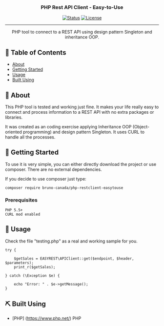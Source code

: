 <h3 align="center">PHP Rest API Client - Easy-to-Use</h3>

<div align="center">

[![Status](https://img.shields.io/badge/status-active-success.svg)]()
[![License](https://img.shields.io/badge/license-MIT-blue.svg)](/LICENSE)

</div>

---

<p align="center"> PHP tool to connect to a REST API using design pattern Singleton and inheritance OOP.
    <br>
</p>

## 📝 Table of Contents

- [About](#about)
- [Getting Started](#getting_started)
- [Usage](#usage)
- [Built Using](#built_using)

## 🧐 About <a name = "about"></a>

<p>This PHP tool is tested and working just fine. It makes your life really easy to connect and process information to a REST API with no extra packages or libraries.</p>

<p>It was created as an coding exercise applying Inheritance OOP (Object-oriented programming) and design pattern Singleton. It uses CURL to handle all the processes.</p>

## 🏁 Getting Started <a name = "getting_started"></a>

To use it is very simple, you can either directly download the project or use composer. There are no external dependencies.

If you decide to use composer just type:

```shell
composer require bruno-canada/php-restclient-easytouse
```

### Prerequisites

```
PHP 5.5+
CURL mod enabled
```

## 🎈 Usage <a name="usage"></a>

Check the file "testing.php" as a real and working sample for you.

```shell
try {

    $getSales = EASYREST\APIClient::get($endpoint, $header, $parameters);
    print_r($getSales);

} catch (\Exception $e) {

    echo "Error: " . $e->getMessage();
}
```

## ⛏️ Built Using <a name = "built_using"></a>

- [PHP] (https://www.php.net/) PHP
